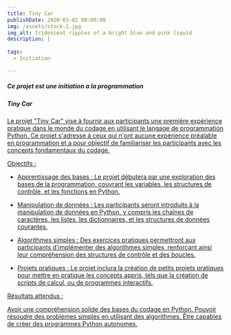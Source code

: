 ```yaml
---
title: Tiny Car
publishDate: 2020-03-02 00:00:00
img: /assets/stock-1.jpg
img_alt: Iridescent ripples of a bright blue and pink liquid
description: |
  
tags:
  - Initiation

---
```

##### Ce projet est une initiation a la programmation
##### Tiny Car

<a href=frebourg.es>

Le projet "Tiny Car" vise à fournir aux participants une première expérience pratique dans le monde du codage en utilisant le langage de programmation Python. Ce projet s'adresse à ceux qui n'ont aucune expérience préalable en programmation et a pour objectif de familiariser les participants avec les concepts fondamentaux du codage.   

Objectifs :  

- Apprentissage des bases : Le projet débutera par une exploration des bases de la programmation, couvrant les variables, les structures de contrôle, et les fonctions en Python.  

- Manipulation de données : Les participants seront introduits à la manipulation de données en Python, y compris les chaînes de caractères, les listes, les dictionnaires, et les structures de données courantes.  
 
- Algorithmes simples : Des exercices pratiques permettront aux participants d'implémenter des algorithmes simples, renforçant ainsi leur compréhension des structures de contrôle et des boucles.

- Projets pratiques : Le projet inclura la création de petits projets pratiques pour mettre en pratique les concepts appris, tels que la création de scripts de calcul, ou de programmes interactifs.


Résultats attendus :

Avoir une compréhension solide des bases du codage en Python.
Pouvoir résoudre des problèmes simples en utilisant des algorithmes.
Être capables de créer des programmes Python autonomes.




